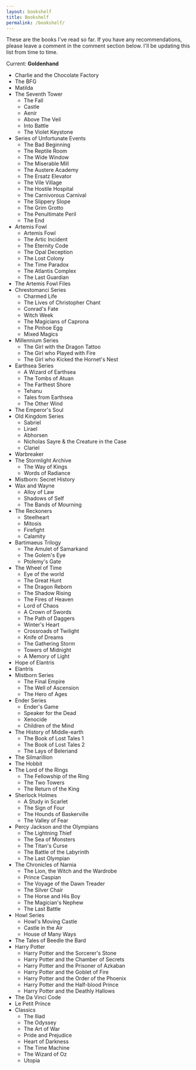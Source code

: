 ```yaml
---
layout: bookshelf
title: Bookshelf
permalink: /bookshelf/
---
```


These are the books I've read so far. If you have any recommendations, please leave a comment in the comment section below. I'll be updating this list from time to time.

Current: **Goldenhand**

* Charlie and the Chocolate Factory
* The BFG
* Matilda
* The Seventh Tower
  * The Fall
  * Castle
  * Aenir
  * Above The Veil
  * Into Battle
  * The Violet Keystone
* Series of Unfortunate Events
  * The Bad Beginning
  * The Reptile Room
  * The Wide Window
  * The Miserable Mill
  * The Austere Academy
  * The Ersatz Elevator
  * The Vile Village
  * The Hostile Hospital
  * The Carnivorous Carnival
  * The Slippery Slope
  * The Grim Grotto
  * The Penultimate Peril
  * The End
* Artemis Fowl
  * Artemis Fowl
  * The Artic Incident
  * The Eternity Code 
  * The Opal Deception 
  * The Lost Colony
  * The Time Paradox
  * The Atlantis Complex
  * The Last Guardian
* The Artemis Fowl Files
* Chrestomanci Series
  * Charmed Life
  * The Lives of Christopher Chant
  * Conrad's Fate
  * Witch Week
  * The Magicians of Caprona
  * The Pinhoe Egg
  * Mixed Magics
* Millennium Series
  * The Girl with the Dragon Tattoo
  * The Girl who Played with Fire
  * The Girl who Kicked the Hornet's Nest
* Earthsea Series
  * A Wizard of Earthsea
  * The Tombs of Atuan
  * The Farthest Shore
  * Tehanu
  * Tales from Earthsea
  * The Other Wind
* The Emperor's Soul
* Old Kingdom Series
  * Sabriel
  * Lirael
  * Abhorsen
  * Nicholas Sayre & the Creature in the Case
  * Clariel
* Warbreaker
* The Stormlight Archive
  * The Way of Kings
  * Words of Radiance
* Mistborn: Secret History
* Wax and Wayne
  * Alloy of Law
  * Shadows of Self
  * The Bands of Mourning
* The Reckoners
  * Steelheart
  * Mitosis 
  * Firefight
  * Calamity
* Bartimaeus Trilogy
  * The Amulet of Samarkand
  * The Golem's Eye
  * Ptolemy's Gate
* The Wheel of Time
  * Eye of the world
  * The Great Hunt
  * The Dragon Reborn
  * The Shadow Rising 
  * The Fires of Heaven
  * Lord of Chaos
  * A Crown of Swords
  * The Path of Daggers
  * Winter's Heart
  * Crossroads of Twilight
  * Knife of Dreams
  * The Gathering Storm 
  * Towers of Midnight 
  * A Memory of Light 
* Hope of Elantris
* Elantris
* Mistborn Series
  * The Final Empire
  * The Well of Ascension
  * The Hero of Ages
* Ender Series
  * Ender's Game
  * Speaker for the Dead
  * Xenocide
  * Children of the Mind
* The History of Middle-earth
  * The Book of Lost Tales 1
  * The Book of Lost Tales 2
  * The Lays of Beleriand
* The Silmarillion
* The Hobbit
* The Lord of the Rings
  * The Fellowship of the Ring
  * The Two Towers
  * The Return of the King
* Sherlock Holmes
  * A Study in Scarlet
  * The Sign of Four
  * The Hounds of Baskerville
  * The Valley of Fear
* Percy Jackson and the Olympians
  * The Lightning Thief
  * The Sea of Monsters
  * The Titan's Curse
  * The Battle of the Labyrinth
  * The Last Olympian
* The Chronicles of Narnia
  * The Lion, the Witch and the Wardrobe
  * Prince Caspian
  * The Voyage of the Dawn Treader
  * The Silver Chair
  * The Horse and His Boy
  * The Magician's Nephew
  * The Last Battle
* Howl Series
  * Howl's Moving Castle
  * Castle in the Air
  * House of Many Ways
* The Tales of Beedle the Bard
* Harry Potter
  * Harry Potter and the Sorcerer's Stone
  * Harry Potter and the Chamber of Secrets
  * Harry Potter and the Prisoner of Azkaban
  * Harry Potter and the Goblet of Fire
  * Harry Potter and the Order of the Phoenix
  * Harry Potter and the Half-blood Prince
  * Harry Potter and the Deathly Hallows
* The Da Vinci Code
* Le Petit Prince
* Classics
  * The Iliad
  * The Odyssey
  * The Art of War
  * Pride and Prejudice
  * Heart of Darkness
  * The Time Machine
  * The Wizard of Oz
  * Utopia
